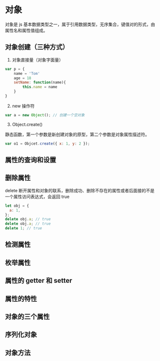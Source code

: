# 对象

对象是 js 基本数据类型之一，属于引用数据类型，无序集合，键值对的形式，由属性名和属性值组成。

## 对象创建（三种方式）

1. 对象直接量（对象字面量）

```js
var p = {
	name = 'Tom'
	age = 18
	setName: function(name){
		this.name = name
	}
}
```

2. new 操作符

```js
var a = new Object(); // 创建一个空对象
```

3. Object.create()

静态函数，第一个参数是新创建对象的原型，第二个参数是对象属性描述符。

```js
var o1 = Objcet.create({ x: 1, y: 2 });
```

## 属性的查询和设置

## 删除属性

delete 断开属性和对象的联系，删除成功、删除不存在的属性或者后面接的不是一个属性访问表达式，会返回 true

```js
let obj = {
  a: 1,
};
delete obj.a; // true
delete obj.a; // true
delete 1; // true
```

## 检测属性

## 枚举属性

## 属性的 getter 和 setter

## 属性的特性

## 对象的三个属性

## 序列化对象

## 对象方法
